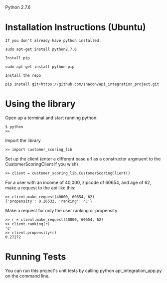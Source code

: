 Python 2.7.6

# Installation Instructions (Ubuntu)

    If you don't already have python installed:

    sudo apt-get install python2.7.6

    Install pip

    sudo apt-get install python-pip

    Install the repo

    pip install git+https://github.com/shacon/api_integration_project.git


# Using the library

Open up a terminal and start running python:

    
    $ python
    >>

Import the library

    >> import customer_scoring_lib


Set up the client (enter a different base url as a constructor argmuent to the CustomerScoringClient if you wish)

    >> client = customer_scoring_lib.CustomerScoringClient()


For a user with an income of 40,000, zipcode of 60654, and age of 62, make a request to the api like this:

    >> client.make_request(40000, 60654, 62)
    {'propensity': 0.26532, 'ranking': 'C'}


Make a request for only the user ranking or propensity:

    >> r = client.make_request(40000, 60654, 62)
    >> client.ranking(r)
    'C'
    >> client.propensity(r)
    0.27272



# Running Tests

You can run this project's unit tests by calling python api_integration_app.py on the command line.
